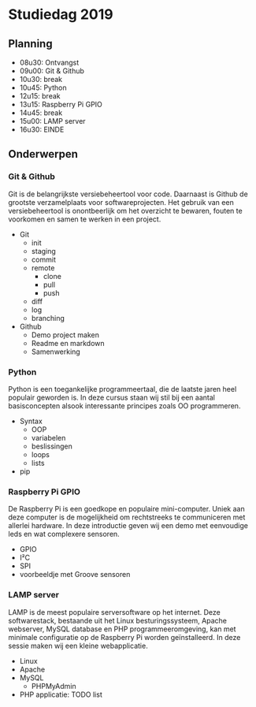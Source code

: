 # Studiedag 2019

## Planning

* 08u30: Ontvangst
* 09u00: Git & Github
* 10u30: break
* 10u45: Python
* 12u15: break
* 13u15: Raspberry Pi GPIO
* 14u45: break
* 15u00: LAMP server   
* 16u30: EINDE

## Onderwerpen

### Git & Github

Git is de belangrijkste versiebeheertool voor code. Daarnaast is Github de grootste verzamelplaats voor softwareprojecten. Het gebruik van een versiebeheertool is onontbeerlijk om het overzicht te bewaren, fouten te voorkomen en samen te werken in een project.

* Git 
    * init 
    * staging
    * commit 
    * remote
        * clone
        * pull
        * push 
    * diff 
    * log 
    * branching
* Github
    * Demo project maken
    * Readme en markdown
    * Samenwerking

### Python

Python is een toegankelijke programmeertaal, die de laatste jaren heel populair geworden is. In deze cursus staan wij stil bij een aantal basisconcepten alsook interessante principes zoals OO programmeren.

* Syntax
    * OOP
    * variabelen
    * beslissingen
    * loops
    * lists
* pip

### Raspberry Pi GPIO

De Raspberry Pi is een goedkope en populaire mini-computer. Uniek aan deze computer is de mogelijkheid om rechtstreeks te communiceren met allerlei hardware. In deze introductie geven wij een demo met eenvoudige leds en wat complexere sensoren.

* GPIO 
* I²C 
* SPI
* voorbeeldje met Groove sensoren 

### LAMP server

LAMP is de meest populaire serversoftware op het internet. Deze softwarestack, bestaande uit het Linux besturingssysteem, Apache webserver, MySQL database en PHP programmeeromgeving, kan met minimale configuratie op de Raspberry Pi worden geïnstalleerd. In deze sessie maken wij een kleine webapplicatie.

* Linux
* Apache
* MySQL
    * PHPMyAdmin
* PHP applicatie: TODO list
